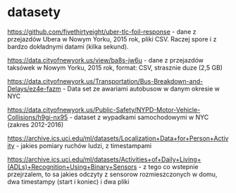 # datasety

https://github.com/fivethirtyeight/uber-tlc-foil-response - dane z przejazdów Ubera w Nowym Yorku, 2015 rok, pliki CSV. Raczej spore i z bardzo dokładnymi datami (kilka sekund).

https://data.cityofnewyork.us/view/ba8s-jw6u - dane z przejazdów taksówek w Nowym Yorku, 2015 rok, format: CSV, strasznie duze (2,5 GB)

https://data.cityofnewyork.us/Transportation/Bus-Breakdown-and-Delays/ez4e-fazm - Data set ze awariami autobusow w danym okresie w NYC

https://data.cityofnewyork.us/Public-Safety/NYPD-Motor-Vehicle-Collisions/h9gi-nx95 - dataset z wypadkami samochodowymi w NYC (zakres 2012-2016)

https://archive.ics.uci.edu/ml/datasets/Localization+Data+for+Person+Activity - jakies pomiary ruchów ludzi, z timestampami

https://archive.ics.uci.edu/ml/datasets/Activities+of+Daily+Living+(ADLs)+Recognition+Using+Binary+Sensors - z tego co wstepnie przejrzalem, to sa jakies odczyty z sensorow rozmieszczonych w domu, dwa timestampy (start i koniec) i dwa pliki

